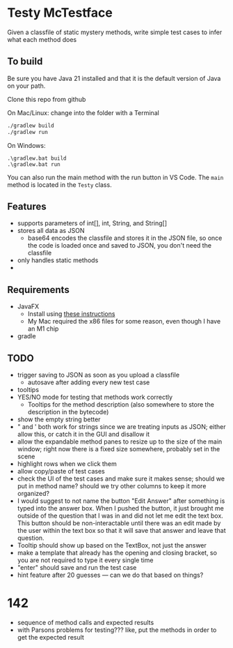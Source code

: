 Testy McTestface
===
Given a classfile of static mystery methods, write simple test cases to infer what each method does

## To build

Be sure you have Java 21 installed and that it is the default version of Java on your path.

Clone this repo from github

On Mac/Linux:
change into the folder with a Terminal

```bash
./gradlew build
./gradlew run
```

On Windows:

```command
.\gradlew.bat build
.\gradlew.bat run
```

You can also run the main method with the run button in VS Code. The `main` method is located in the `Testy` class.

Features
----
* supports parameters of int[], int, String, and String[]
* stores all data as JSON
    * base64 encodes the classfile and stores it in the JSON file, so once the code is loaded once and saved to JSON, you don't need the classfile
* only handles static methods
* 

Requirements
----
* JavaFX
    * Install using [these instructions](https://openjfx.io/openjfx-docs/#gradle)
    * My Mac required the x86 files for some reason, even though I have an M1 chip
* gradle
    
TODO
---
* trigger saving to JSON as soon as you upload a classfile
	* autosave after adding every new test case
* tooltips
* YES/NO mode for testing that methods work correctly
    * Tooltips for the method description (also somewhere to store the description in the bytecode)
* show the empty string better
* " and ' both work for strings since we are treating inputs as JSON; either allow this, or catch it in the GUI and disallow it
* allow the expandable method panes to resize up to the size of the main window; right now there is a fixed size somewhere, probably set in the scene
* highlight rows when we click them
* allow copy/paste of test cases
* check the UI of the test cases and make sure it makes sense; should we put in method name? should we try other columns to keep it more organized?
*  I would suggest to not name the button "Edit Answer" after something is typed into the answer box. When I pushed the button, it just brought me outside of the question that I was in and did not let me edit the text box. This button should be non-interactable until there was an edit made by the user within the text box so that it will save that answer and leave that question.
* Tooltip should show up based on the TextBox, not just the answer
* make a template that already has the opening and closing bracket, so you are not required to type it every single time
* "enter" should save and run the test case
* hint feature after 20 guesses — can we do that based on things?

# 142
* sequence of method calls and expected results
* with Parsons problems for testing??? like, put the methods in order to get the expected result